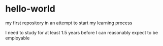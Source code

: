 # hello-world
my first repository in an attempt to start my learning process

I need to study for at least 1.5 years before I can reasonably expect to be employable
